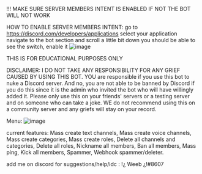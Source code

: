 !!! MAKE SURE SERVER MEMBERS INTENT IS ENABLED IF NOT THE BOT WILL NOT WORK

HOW TO ENABLE SERVER MEMBERS INTENT:
go to https://discord.com/developers/applications
select your application
navigate to the bot section and scroll a little bit down
you should be able to see the switch, enable it
![image](https://user-images.githubusercontent.com/66090923/112204012-ef1d8300-8bf1-11eb-9d14-3d93b6f10419.png)

THIS IS FOR EDUCATIONAL PURPOSES ONLY

DISCLAIMER: I DO NOT TAKE ANY RESPONSIBILITY FOR ANY GRIEF CAUSED BY USING THIS BOT.
YOU are responsible if you use this bot to nuke a Discord server. And no, you are not able to be banned by Discord if you do this since it is the admin who invited the bot who will have willingly added it. Please only use this on your friends' servers or a testing server and on someone who can take a joke. WE do not recommend using this on a community server and any griefs will stay on your record.

Menu:
![image](https://user-images.githubusercontent.com/66090923/112205154-4708b980-8bf3-11eb-9694-319d71049f09.png)

current features:
Mass create text channels,
Mass create voice channels,
Mass create categories,
Mass create roles,
Delete all channels and categories,
Delete all roles,
Nickname all members,
Ban all members,
Mass ping,
Kick all members,
Spammer,
Webhook spammer/deleter.



add me on discord for suggestions/help/idc : !¿ Weeb ¿!#8607
